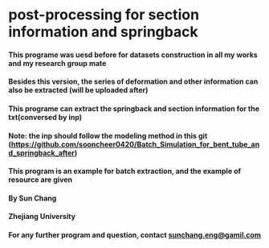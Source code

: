 # post-processing for section information and springback 

#### This programe was uesd before for datasets construction in all my works and my research group mate
#### Besides this version, the series of deformation and other information can also be extracted (will be uploaded after)

#### This programe can extract the springback and section information for the txt(conversed by inp)
#### Note: the inp should follow the modeling method in this git (https://github.com/sooncheer0420/Batch_Simulation_for_bent_tube_and_springback_after)
#### This program is an example for batch extraction, and the example of resource are given

#### By Sun Chang
#### Zhejiang University
#### For any further program and question, contact sunchang.eng@gamil.com
